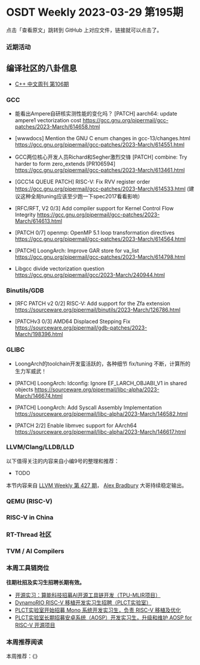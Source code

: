# OSDT Weekly 2023-03-29 第195期

点击「查看原文」跳转到 GitHub 上对应文件，链接就可以点击了。

### 近期活动

## 编译社区的八卦信息

- [C++ 中文周刊 第106期](https://mp.weixin.qq.com/s/5lKtVubi2Jz70mccbA42ew)

### GCC

- 能看出Ampere自研核实测性能的变化吗？
  [PATCH] aarch64: update ampere1 vectorization cost
  https://gcc.gnu.org/pipermail/gcc-patches/2023-March/614658.html

- [wwwdocs] Mention the GNU C enum changes in gcc-13/changes.html
  https://gcc.gnu.org/pipermail/gcc-patches/2023-March/614551.html

- GCC两位核心开发人员Richard和Segher激烈交锋
  [PATCH] combine: Try harder to form zero_extends [PR106594]
  https://gcc.gnu.org/pipermail/gcc-patches/2023-March/613461.html

- [GCC14 QUEUE PATCH] RISC-V: Fix RVV register order
  https://gcc.gnu.org/pipermail/gcc-patches/2023-March/614533.html
  (建议这种全局tuning应该至少跑一下spec2017看看影响）

- [RFC/RFT, V2 0/3] Add compiler support for Kernel Control Flow Integrity
  https://gcc.gnu.org/pipermail/gcc-patches/2023-March/614613.html

- [PATCH 0/7] openmp: OpenMP 5.1 loop transformation directives
  https://gcc.gnu.org/pipermail/gcc-patches/2023-March/614564.html

- [PATCH] LoongArch: Improve GAR store for va_list
  https://gcc.gnu.org/pipermail/gcc-patches/2023-March/614798.html

- Libgcc divide vectorization question
  https://gcc.gnu.org/pipermail/gcc/2023-March/240944.html

### Binutils/GDB

- [RFC PATCH v2 0/2] RISC-V: Add support for the Zfa extension
  https://sourceware.org/pipermail/binutils/2023-March/126786.html

- [PATCHv3 0/3] AMD64 Displaced Stepping Fix
  https://sourceware.org/pipermail/gdb-patches/2023-March/198396.html

### GLIBC

- LoongArch的toolchain开发蛮活跃的，各种细节 fix/tuning 不断，计算所的生力军威武！
- [PATCH] LoongArch: ldconfig: Ignore EF_LARCH_OBJABI_V1 in shared objects
  https://sourceware.org/pipermail/libc-alpha/2023-March/146674.html

- [PATCH] LoongArch: Add Syscall Assembly Implementation
  https://sourceware.org/pipermail/libc-alpha/2023-March/146582.html

- [PATCH 2/2] Enable libmvec support for AArch64
  https://sourceware.org/pipermail/libc-alpha/2023-March/146617.html

### LLVM/Clang/LLDB/LLD


以下值得关注的内容来自小编9号的整理和推荐：

- TODO

本节内容来自 [LLVM Weekly 第 427 期](http://llvmweekly.org/issue/427)，
[Alex Bradbury](https://www.linkedin.com/in/alex-bradbury/) 大哥持续稳定输出。

### QEMU (RISC-V)

### RISC-V in China

### RT-Thread 社区

### TVM / AI Compilers

### 本周工具链岗位

**往期社招及实习生招聘长期有效。**

- [开源实习：算能科技招募AI开源工具链开发（TPU-MLIR项目）](https://mp.weixin.qq.com/s/IBJh0ip4k11PzIMZecsWSw)
- [DynamoRIO RISC-V 移植开发实习生招聘（PLCT实验室）](https://mp.weixin.qq.com/s/J_5TjT6DOqeOXJXQI5VQxw)
- [PLCT实验室开始招募 Mono 系统开发实习生，负责 RISC-V 移植及优化](https://mp.weixin.qq.com/s/whEW7Hay1jIP1tBzIPay1A)
- [PLCT实验室长期招募安卓系统（AOSP）开发实习生，升级和维护 AOSP for RISC-V 开源项目](https://mp.weixin.qq.com/s/dJP2cEB1nex2inR5c-cJog)


### 本周推荐阅读

本周推荐：《》
